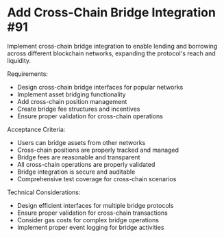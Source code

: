 # Add Cross-Chain Bridge Integration #91

Implement cross-chain bridge integration to enable lending and borrowing across different blockchain networks, expanding the protocol's reach and liquidity.

Requirements:
- Design cross-chain bridge interfaces for popular networks
- Implement asset bridging functionality
- Add cross-chain position management
- Create bridge fee structures and incentives
- Ensure proper validation for cross-chain operations

Acceptance Criteria:
- Users can bridge assets from other networks
- Cross-chain positions are properly tracked and managed
- Bridge fees are reasonable and transparent
- All cross-chain operations are properly validated
- Bridge integration is secure and auditable
- Comprehensive test coverage for cross-chain scenarios

Technical Considerations:
- Design efficient interfaces for multiple bridge protocols
- Ensure proper validation for cross-chain transactions
- Consider gas costs for complex bridge operations
- Implement proper event logging for bridge activities

